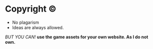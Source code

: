 
# Copyright ©
- No plagarism
- Ideas are always allowed.

*BUT YOU CAN!*
**use the game assets for your own website. As I do not own.**
